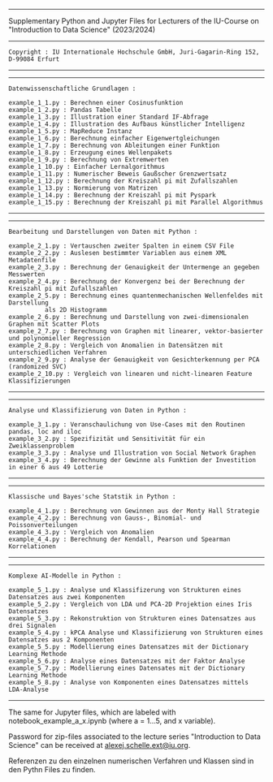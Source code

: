 
*********************************************************************************************************************

 Supplementary Python and Jupyter Files for Lecturers of the IU-Course on "Introduction to Data Science" (2023/2024) 
	
*********************************************************************************************************************
										    	       	
 	Copyright : IU Internationale Hochschule GmbH, Juri-Gagarin-Ring 152, D-99084 Erfurt	       		 
										    	       	
*********************************************************************************************************************

*********************************************************************************************************************
				
	Datenwissenschaftliche Grundlagen :			
				
	example_1_1.py : Berechnen einer Cosinusfunktion			    	
	example_1_2.py : Pandas Tabelle					    	
	example_1_3.py : Illustration einer Standard IF-Abfrage		    
	example_1_4.py : Illustration des Aufbaus künstlicher Intelligenz	    
	example_1_5.py : MapReduce Instanz				    
	example_1_6.py : Berechnung einfacher Eigenwertgleichungen		    
	example_1_7.py : Berechnung von Ableitungen einer Funktion		   
	example_1_8.py : Erzeugung eines Wellenpakets			    	
	example_1_9.py : Berechnung von Extremwerten			    
	example_1_10.py : Einfacher Lernalgorithmus 			    			      
	example_1_11.py : Numerischer Beweis Gaußscher Grenzwertsatz	    
	example_1_12.py : Berechnung der Kreiszahl pi mit Zufallszahlen	           
	example_1_13.py : Normierung von Matrizen				    
	example_1_14.py : Berechnung der Kreiszahl pi mit Pyspark	            
	example_1_15.py : Berechnung der Kreiszahl pi mit Parallel Algorithmus 
									    
********************************************************************************************************************

********************************************************************************************************************

	Bearbeitung und Darstellungen von Daten mit Python :
	
	example_2_1.py : Vertauschen zweiter Spalten in einem CSV File		    			
	example_2_2.py : Auslesen bestimmter Variablen aus einem XML Metadatenfile					
  	example_2_3.py : Berechnung der Genauigkeit der Untermenge an gegeben Messwerten			
	example_2_4.py : Berechnung der Konvergenz bei der Berechnung der Kreiszahl pi mit Zufallszahlen	
	example_2_5.py : Berechnung eines quantenmechanischen Wellenfeldes mit Darstellung 			
			  als 2D Histogramm 								
	example_2_6.py : Berechnung und Darstellung von zwei-dimensionalen Graphen mit Scatter Plots							
	example_2_7.py : Berechnung von Graphen mit linearer, vektor-basierter und polynomieller Regression	
	example_2_8.py : Vergleich von Anomalien in Datensätzen mit unterschiedlichen Verfahren		
	example_2_9.py : Analyse der Genauigkeit von Gesichterkennung per PCA (randomized SVC)   			
	example_2_10.py : Vergleich von linearen und nicht-linearen Feature Klassifizierungen 		

*******************************************************************************************************************

*******************************************************************************************************************

 	Analyse und Klassifizierung von Daten in Python :
 
	example_3_1.py : Veranschaulichung von Use-Cases mit den Routinen pandas, loc and iloc		       
	example_3_2.py : Spezifizität und Sensitivität für ein Zweiklassenproblem 			       
	example_3_3.py : Analyse und Illustration von Social Network Graphen			        
	example_3_4.py : Berechnung der Gewinne als Funktion der Investition in einer 6 aus 49 Lotterie     
												        
*******************************************************************************************************************

*******************************************************************************************************************
  
 	Klassische und Bayes'sche Statstik in Python :

	example_4_1.py : Berechnung von Gewinnen aus der Monty Hall Strategie	     
	example_4_2.py : Berechnung von Gauss-, Binomial- und Poissonverteilungen      			        
	example_4_3.py : Vergleich von Anomalien 				     
	example_4_4.py : Berechnung der Kendall, Pearson und Spearman Korrelationen    
												     
******************************************************************************************************************

******************************************************************************************************************

	Komplexe AI-Modelle in Python :
	
	example_5_1.py : Analyse und Klassifizerung von Strukturen eines Datensatzes aus zwei Komponenten	 
	example_5_2.py : Vergleich von LDA und PCA-2D Projektion eines Iris Datensatzes			 
  	example_5_3.py : Rekonstruktion von Strukturen eines Datensatzes aus drei Signalen			 
  	example_5_4.py : kPCA Analyse und Klassifizierung von Strukturen eines Datensatzes aus 2 Komponenten 
  	example_5_5.py : Modellierung eines Datensatzes mit der Dictionary Learning Methode			 
  	example_5_6.py : Analyse eines Datensatzes mit der Faktor Analyse					 
 	example_5_7.py : Modellierung eines Datensates mit der Dictionary Learning Methode			 
  	example_5_8.py : Analyse von Komponenten eines Datensatzes mittels LDA-Analyse 			 

******************************************************************************************************************

The same for Jupyter files, which are labeled with notebook_example_a_x.ipynb (where a = 1...5, and x variable).

Password for zip-files associated to the lecture series "Introduction to Data Science" can be received 
at alexej.schelle.ext@iu.org.

Referenzen zu den einzelnen numerischen Verfahren und Klassen sind in den Pythn Files zu finden.
